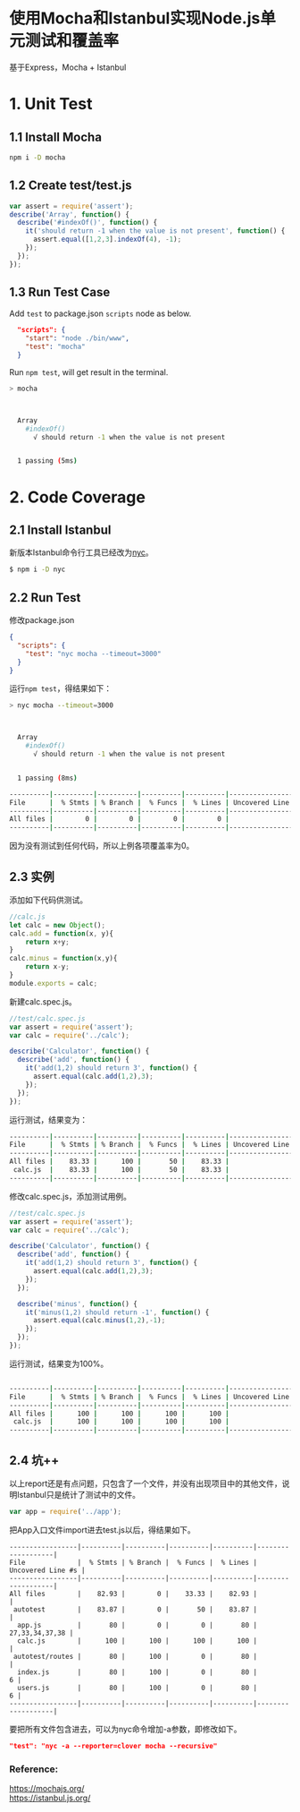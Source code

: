 使用Mocha和Istanbul实现Node.js单元测试和覆盖率
====
基于Express，Mocha + Istanbul
# 1. Unit Test

## 1.1 Install Mocha
```bash
npm i -D mocha
```

## 1.2 Create test/test.js
```javascript
var assert = require('assert');
describe('Array', function() {
  describe('#indexOf()', function() {
    it('should return -1 when the value is not present', function() {
      assert.equal([1,2,3].indexOf(4), -1);
    });
  });
});
```

## 1.3 Run Test Case
Add `test` to package.json `scripts` node as below.
```json
  "scripts": {
    "start": "node ./bin/www",
    "test": "mocha"
  }
  ```
Run `npm test`, will get result in the terminal.
```bash
> mocha



  Array
    #indexOf()
      √ should return -1 when the value is not present


  1 passing (5ms)

```
# 2. Code Coverage
## 2.1 Install Istanbul
新版本Istanbul命令行工具已经改为[nyc](https://github.com/istanbuljs/nyc)。
```bash
$ npm i -D nyc
```

## 2.2 Run Test
修改package.json
```json
{
  "scripts": {
    "test": "nyc mocha --timeout=3000"
  }
}
```
运行`npm test`，得结果如下：
```bash
> nyc mocha --timeout=3000



  Array
    #indexOf()
      √ should return -1 when the value is not present


  1 passing (8ms)

----------|----------|----------|----------|----------|-------------------|
File      |  % Stmts | % Branch |  % Funcs |  % Lines | Uncovered Line #s |
----------|----------|----------|----------|----------|-------------------|
All files |        0 |        0 |        0 |        0 |                   |
----------|----------|----------|----------|----------|-------------------|

```
因为没有测试到任何代码，所以上例各项覆盖率为0。

## 2.3 实例
添加如下代码供测试。
```javascript
//calc.js
let calc = new Object();
calc.add = function(x, y){
    return x+y;
}
calc.minus = function(x,y){
    return x-y;
}
module.exports = calc;
```
新建calc.spec.js。
```js
//test/calc.spec.js
var assert = require('assert');
var calc = require('../calc');

describe('Calculator', function() {
  describe('add', function() {
    it('add(1,2) should return 3', function() {
      assert.equal(calc.add(1,2),3);
    });
  });
});
```
运行测试，结果变为：
```bash
----------|----------|----------|----------|----------|-------------------|
File      |  % Stmts | % Branch |  % Funcs |  % Lines | Uncovered Line #s |
----------|----------|----------|----------|----------|-------------------|
All files |    83.33 |      100 |       50 |    83.33 |                   |
 calc.js  |    83.33 |      100 |       50 |    83.33 |                 6 |
----------|----------|----------|----------|----------|-------------------|
```
修改calc.spec.js，添加测试用例。
```js
//test/calc.spec.js
var assert = require('assert');
var calc = require('../calc');

describe('Calculator', function() {
  describe('add', function() {
    it('add(1,2) should return 3', function() {
      assert.equal(calc.add(1,2),3);
    });
  });

  describe('minus', function() {
    it('minus(1,2) should return -1', function() {
      assert.equal(calc.minus(1,2),-1);
    });
  });
});
```
运行测试，结果变为100%。
```bash

----------|----------|----------|----------|----------|-------------------|
File      |  % Stmts | % Branch |  % Funcs |  % Lines | Uncovered Line #s |
----------|----------|----------|----------|----------|-------------------|
All files |      100 |      100 |      100 |      100 |                   |
 calc.js  |      100 |      100 |      100 |      100 |                   |
----------|----------|----------|----------|----------|-------------------|

```
## 2.4 坑++
以上report还是有点问题，只包含了一个文件，并没有出现项目中的其他文件，说明Istanbul只是统计了测试中的文件。
```js
var app = require('../app');
```
把App入口文件import进去test.js以后，得结果如下。
```
-----------------|----------|----------|----------|----------|-------------------|
File             |  % Stmts | % Branch |  % Funcs |  % Lines | Uncovered Line #s |
-----------------|----------|----------|----------|----------|-------------------|
All files        |    82.93 |        0 |    33.33 |    82.93 |                   |
 autotest        |    83.87 |        0 |       50 |    83.87 |                   |
  app.js         |       80 |        0 |        0 |       80 |    27,33,34,37,38 |
  calc.js        |      100 |      100 |      100 |      100 |                   |
 autotest/routes |       80 |      100 |        0 |       80 |                   |
  index.js       |       80 |      100 |        0 |       80 |                 6 |
  users.js       |       80 |      100 |        0 |       80 |                 6 |
-----------------|----------|----------|----------|----------|-------------------|

```
要把所有文件包含进去，可以为nyc命令增加-a参数，即修改如下。   
```json
"test": "nyc -a --reporter=clover mocha --recursive"
```

### Reference:    
https://mochajs.org/    
https://istanbul.js.org/    
